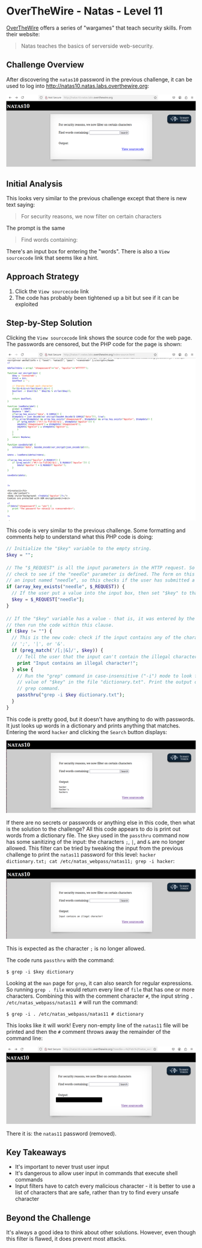 # OverTheWire - Natas - Level 11

[OverTheWire](https://overthewire.org) offers a series of "wargames" that teach
security skills. From their website:

> Natas teaches the basics of serverside web-security.

## Challenge Overview

After discovering the `natas10` password in the previous challenge, it can be
used to log into http://natas10.natas.labs.overthewire.org:

![The Index Page](images/level_10/00_index_page.png)

## Initial Analysis

This looks very similar to the previous challenge except that there is new text
saying:

> For security reasons, we now filter on certain characters

The prompt is the same

> Find words containing:

There's an input box for entering the "words". There is also a `View sourcecode`
link that seems like a hint.

## Approach Strategy

1. Click the `View sourcecode` link
1. The code has probably been tightened up a bit but see if it can be
   exploited

## Step-by-Step Solution

Clicking the `View sourcecode` link shows the source code for the web page. The
passwords are censored, but the PHP code for the page is shown:

![Index Source Code](images/level_11/01_index_source_code.png)

This code is very similar to the previous challenge. Some formatting and
comments help to understand what this PHP code is doing:

```php
// Initialize the "$key" variable to the empty string.
$key = "";

// The "$_REQUEST" is all the input parameters in the HTTP request. So this will
// check to see if the "needle" parameter is defined. The form on this page has
// an input named "needle", so this checks if the user has submitted a value.
if (array_key_exists("needle", $_REQUEST)) {
  // If the user put a value into the input box, then set "$key" to that value.
  $key = $_REQUEST["needle"];
}

// If the "$key" variable has a value - that is, it was entered by the user -
// then run the code within this clause.
if ($key != "") {
  // This is the new code: check if the input contains any of the characters
  // ';', '|', or '&'.
  if (preg_match('/[;|&]/', $key)) {
    // Tell the user that the input can't contain the illegal characters.
    print "Input contains an illegal character!";
  } else {
    // Run the "grep" command in case-insensitive ("-i") mode to look for the
    // value of "$key" in the file "dictionary.txt". Print the output of the
    // grep command.
    passthru("grep -i $key dictionary.txt");
  }
}
```

This code is pretty good, but it doesn't have anything to do with passwords. It
just looks up words in a dictionary and prints anything that matches. Entering
the word `hacker` and clicking the `Search` button displays:

![Search for Hacker](images/level_11/02_hacker_search.png)

If there are no secrets or passwords or anything else in this code, then what is
the solution to the challenge? All this code appears to do is print out words
from a dictionary file. The `$key` used in the `passthru` command now has some
sanitizing of the input: the characters `;`, `|`, and `&` are no longer allowed.
This filter can be tried by tweaking the input from the previous challenge to
print the `natas11` password for this level:
`hacker dictionary.txt; cat /etc/natas_webpass/natas11; grep -i hacker`:

![Illegal Character](images/level_11/03_illegal_character.png)

This is expected as the character `;` is no longer allowed.

The code runs `passthru` with the command:

```
$ grep -i $key dictionary
```

Looking at the `man` page for `grep`, it can also search for regular
expressions. So running `grep . file` would return every line of `file` that has
one or more characters. Combining this with the comment character `#`, the input
string `. /etc/natas_webpass/natas11 #` will run the command:

```
$ grep -i . /etc/natas_webpass/natas11 # dictionary
```

This looks like it will work! Every non-empty line of the `natas11` file will be
printed and then the `#` comment throws away the remainder of the command line:

![The Password](images/level_11/04_password.png)

There it is: the `natas11` password (removed).

## Key Takeaways

- It's important to never trust user input
- It's dangerous to allow user input in commands that execute shell commands
- Input filters have to catch every malicious character - it is better to use a
  list of characters that are safe, rather than try to find every unsafe
  character

## Beyond the Challenge

It's always a good idea to think about other solutions. However, even though
this filter is flawed, it does prevent most attacks.
